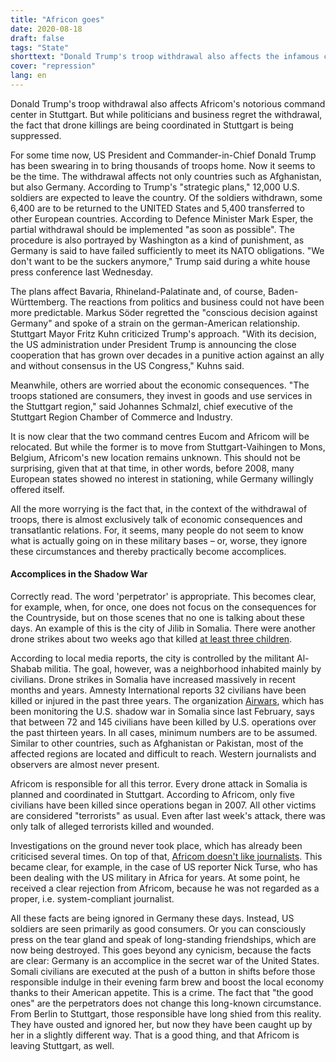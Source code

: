 ```yaml
---
title: "Africon goes"
date: 2020-08-18
draft: false
tags: "State"
shorttext: "Donald Trump's troop withdrawal also affects the infamous command center of Africom in Stuttgart."
cover: "repression"
lang: en
---
```


Donald Trump's troop withdrawal also affects Africom's notorious command center in Stuttgart. But while politicians and business regret the withdrawal, the fact that drone killings are being coordinated in Stuttgart is being suppressed.

For some time now, US President and Commander-in-Chief Donald Trump has been swearing in to bring thousands of troops home. Now it seems to be the time. The withdrawal affects not only countries such as Afghanistan, but also Germany. According to Trump's "strategic plans," 12,000 U.S. soldiers are expected to leave the country. Of the soldiers withdrawn, some 6,400 are to be returned to the UNITED States and 5,400 transferred to other European countries. According to Defence Minister Mark Esper, the partial withdrawal should be implemented "as soon as possible". The procedure is also portrayed by Washington as a kind of punishment, as Germany is said to have failed sufficiently to meet its NATO obligations. "We don't want to be the suckers anymore," Trump said during a white house press conference last Wednesday.

The plans affect Bavaria, Rhineland-Palatinate and, of course, Baden-Württemberg. The reactions from politics and business could not have been more predictable. Markus Söder regretted the "conscious decision against Germany" and spoke of a strain on the german-American relationship. Stuttgart Mayor Fritz Kuhn criticized Trump's approach. "With its decision, the US administration under President Trump is announcing the close cooperation that has grown over decades in a punitive action against an ally and without consensus in the US Congress," Kuhns said.

Meanwhile, others are worried about the economic consequences. "The troops stationed are consumers, they invest in goods and use services in the Stuttgart region," said Johannes Schmalzl, chief executive of the Stuttgart Region Chamber of Commerce and Industry.

It is now clear that the two command centres Eucom and Africom will be relocated. But while the former is to move from Stuttgart-Vaihingen to Mons, Belgium, Africom's new location remains unknown. This should not be surprising, given that at that time, in other words, before 2008, many European states showed no interest in stationing, while Germany willingly offered itself.

All the more worrying is the fact that, in the context of the withdrawal of troops, there is almost exclusively talk of economic consequences and transatlantic relations. For, it seems, many people do not seem to know what is actually going on in these military bases – or, worse, they ignore these circumstances and thereby practically become accomplices.

#### Accomplices in the Shadow War

Correctly read. The word 'perpetrator' is appropriate. This becomes clear, for example, when, for once, one does not focus on the consequences for the Countryside, but on those scenes that no one is talking about these days. An example of this is the city of Jilib in Somalia. There were another drone strikes about two weeks ago that killed [at least three children](http://halganmedia.net/us-drone-strike-kills-three-children-in-somalia/ "US Drone Strike Kills Three Children In Somalia").

According to local media reports, the city is controlled by the militant Al-Shabab militia. The goal, however, was a neighborhood inhabited mainly by civilians. Drone strikes in Somalia have increased massively in recent months and years. Amnesty International reports 32 civilians have been killed or injured in the past three years. The organization [Airwars](https://airwars.org/conflict/us-forces-in-somalia/ "US Forces in Somalia"), which has been monitoring the U.S. shadow war in Somalia since last February, says that between 72 and 145 civilians have been killed by U.S. operations over the past thirteen years. In all cases, minimum numbers are to be assumed. Similar to other countries, such as Afghanistan or Pakistan, most of the affected regions are located and difficult to reach. Western journalists and observers are almost never present.

Africom is responsible for all this terror. Every drone attack in Somalia is planned and coordinated in Stuttgart. According to Africom, only five civilians have been killed since operations began in 2007. All other victims are considered "terrorists" as usual. Even after last week's attack, there was only talk of alleged terrorists killed and wounded.

Investigations on the ground never took place, which has already been criticised several times. On top of that, [Africom doesn't like journalists](https://theintercept.com/2018/01/13/we-dont-consider-you-a-legitimate-journalist-how-i-got-blacklisted-by-the-pentagons-africa-command/ "'WE DON’T CONSIDER YOU A LEGITIMATE JOURNALIST' — HOW I GOT BLACKLISTED BY THE PENTAGON’S AFRICA COMMAND"). This became clear, for example, in the case of US reporter Nick Turse, who has been dealing with the US military in Africa for years. At some point, he received a clear rejection from Africom, because he was not regarded as a proper, i.e. system-compliant journalist.

All these facts are being ignored in Germany these days. Instead, US soldiers are seen primarily as good consumers. Or you can consciously press on the tear gland and speak of long-standing friendships, which are now being destroyed. This goes beyond any cynicism, because the facts are clear: Germany is an accomplice in the secret war of the United States. Somali civilians are executed at the push of a button in shifts before those responsible indulge in their evening farm brew and boost the local economy thanks to their American appetite. This is a crime. The fact that "the good ones" are the perpetrators does not change this long-known circumstance. From Berlin to Stuttgart, those responsible have long shied from this reality. They have ousted and ignored her, but now they have been caught up by her in a slightly different way. That is a good thing, and that Africom is leaving Stuttgart, as well.
